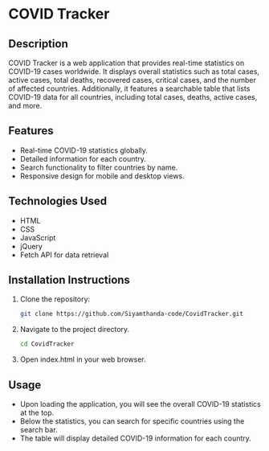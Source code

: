 # COVID Tracker

## Description
COVID Tracker is a web application that provides real-time statistics on COVID-19 cases worldwide. It displays overall statistics such as total cases, active cases, total deaths, recovered cases, critical cases, and the number of affected countries. Additionally, it features a searchable table that lists COVID-19 data for all countries, including total cases, deaths, active cases, and more.

## Features
- Real-time COVID-19 statistics globally.
- Detailed information for each country.
- Search functionality to filter countries by name.
- Responsive design for mobile and desktop views.

## Technologies Used
- HTML
- CSS
- JavaScript
- jQuery
- Fetch API for data retrieval

## Installation Instructions
1. Clone the repository:
   ```bash
   git clone https://github.com/Siyamthanda-code/CovidTracker.git
2. Navigate to the project directory.
   ```bash
   cd CovidTracker
3. Open index.html in your web browser.

## Usage
- Upon loading the application, you will see the overall COVID-19 statistics at the top.
- Below the statistics, you can search for specific countries using the search bar.
- The table will display detailed COVID-19 information for each country.
